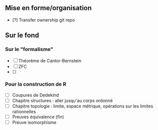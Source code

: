 ## Mise en forme/organisation
- [?] Transfer ownership git repo

## Sur le fond
### Sur le "formalisme"
- [ ] Théorème de Cantor-Bernstein
- [ ] ZFC
- [ ]
### Pour la construction de R
- [ ] Coupures de Dedekind
- [ ] Chapitre structures : aller jusqu'au corps ordonné
- [ ] Chapitre topologie : limite, espace métrique, opérations sur les limites rationnelles
- [ ] Preuves équivalence (fin)
- [ ] Preuve isomorphisme